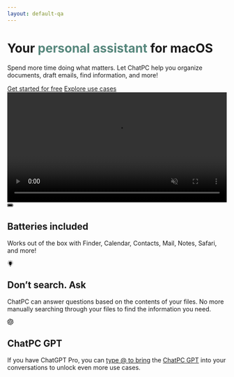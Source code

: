 ```yaml
---
layout: default-qa
---
```


<div class="container">
  <div class="row align-items-center g-lg-3 py-4">
    <div class="col-xl-5 text-center text-lg-start">
      <h1 class="display-6 fw-bold lh-1 mb-3">
        Your <span style="color: #56877c;">personal assistant</span> for macOS
      </h1>
      <p class="col-xl-10 fs-5">
        Spend more time doing what matters. Let ChatPC help you organize documents, draft emails, find information, and more!
      </p>
      <div class="d-grid gap-2 d-md-flex justify-content-md-center justify-content-lg-start mb-4 mb-lg-3">
        <a class="btn btn-primary px-4 me-md-2" href="/docs/macos/getting-started/">Get started for free</a>
        <a class="btn btn-outline-secondary px-4" href="/docs/macos/use-cases/">Explore use cases</a>
      </div>
    </div>
    <div class="col-xl-7 col-lg-12 mx-auto">
      <video src="images/landing/compose-email.mp4" style="width: 100%;" muted autoplay playsinline loop>
        <p>
          Your browser doesn't support HTML video. Here is a
          <a href="images/landing/compose-email.mp4">link to the demo video</a> instead.
        </p>
      </video>
    </div>
  </div>

  <div class="pb-2 border-bottom"></div>
  <div class="row g-4 py-5 row-cols-1 row-cols-lg-3">
    <div class="col d-flex align-items-start">
      <div class="icon-square bg-gradient flex-shrink-0 me-3">
        <svg width="1em" height="1em" viewBox="0 0 24 24" xmlns="http://www.w3.org/2000/svg"><g id="SVGRepo_bgCarrier" stroke-width="0"></g><g id="SVGRepo_tracerCarrier" stroke-linecap="round" stroke-linejoin="round"></g><g id="SVGRepo_iconCarrier"><path d="m3.12 17.6c-1.723 0-3.12-1.397-3.12-3.12v-5.76c0-1.723 1.397-3.12 3.12-3.12h16.011c1.723 0 3.12 1.397 3.12 3.12v5.76c0 1.723-1.397 3.12-3.12 3.12zm-2.012-8.88v5.76c.001 1.11.901 2.01 2.011 2.01h.001 16.011c1.109-.001 2.008-.9 2.009-2.01v-5.76c-.001-1.109-.9-2.008-2.009-2.01h-16.011-.001c-1.11 0-2.01.9-2.011 2.01zm2.679 6.4c-.721-.002-1.305-.587-1.307-1.308v-4.427c0-.722.584-1.307 1.305-1.31h14.678c.724 0 1.311.587 1.311 1.31v4.427c-.005.722-.589 1.305-1.311 1.308zm18.87-5.41c.788.28 1.342 1.02 1.342 1.889s-.554 1.609-1.328 1.884l-.014.004z"></path></g></svg>
      </div>
      <div>
        <h2>Batteries included</h2>
        <p>Works out of the box with Finder, Calendar, Contacts, Mail, Notes, Safari, and more!</p>
      </div>
    </div>
    <div class="col d-flex align-items-start">
      <div class="icon-square bg-gradient flex-shrink-0 me-3">
        <svg width="1em" height="1em" viewBox="0 0 493.761 493.762" xmlns="http://www.w3.org/2000/svg" xml:space="preserve"><g><g><g id="Icons_15_"><g><path d="M290.652,402.646h-87.595c-6.781,0-12.283,5.503-12.283,12.283c0,6.785,5.502,12.287,12.283,12.287h87.595 c6.781,0,12.289-5.502,12.289-12.287C302.942,408.149,297.435,402.646,290.652,402.646z"/><path d="M224.299,474.245c1.666,11.026,11.086,19.517,22.586,19.517c11.488,0,20.93-8.487,22.589-19.517 c15.037-0.888,26.987-13.245,26.987-28.504H197.25C197.25,461.009,209.235,473.375,224.299,474.245z"/><path d="M246.884,70.87c9.062,0,16.387-7.335,16.387-16.381V16.381C263.271,7.332,255.947,0,246.884,0 c-9.053,0-16.377,7.332-16.377,16.381v38.108C230.508,63.535,237.832,70.87,246.884,70.87z"/><path d="M139.39,94.736c3.217,4.417,8.209,6.761,13.283,6.761c3.326,0,6.699-1.017,9.609-3.129 c7.313-5.312,8.945-15.555,3.633-22.873l-22.396-30.84c-5.326-7.312-15.549-8.96-22.887-3.632 c-7.311,5.309-8.943,15.555-3.631,22.873L139.39,94.736z"/><path d="M354.354,334.861c-5.313-7.312-15.549-8.934-22.881-3.621c-7.306,5.317-8.937,15.562-3.61,22.879l22.409,30.841 c3.196,4.407,8.188,6.753,13.265,6.753c3.338,0,6.698-1.017,9.608-3.128c7.312-5.319,8.942-15.565,3.619-22.884L354.354,334.861 z"/><path d="M99.502,149.684l-36.252-11.79c-8.686-2.799-17.846,1.911-20.648,10.518c-2.803,8.597,1.904,17.843,10.508,20.642 l36.252,11.79c1.693,0.544,3.387,0.809,5.066,0.809c6.91,0,13.324-4.4,15.582-11.327 C112.812,161.729,108.106,152.482,99.502,149.684z"/><path d="M440.649,260.538l-36.243-11.773c-8.611-2.778-17.841,1.918-20.638,10.516c-2.802,8.606,1.918,17.848,10.521,20.646 l36.252,11.772c1.681,0.545,3.373,0.807,5.054,0.807c6.909,0,13.323-4.407,15.581-11.324 C453.971,272.572,449.258,263.337,440.649,260.538z"/><path d="M89.375,248.765L53.11,260.522c-8.604,2.79-13.324,12.026-10.521,20.635c2.238,6.927,8.664,11.334,15.574,11.334 c1.668,0,3.381-0.267,5.061-0.811l36.258-11.756c8.611-2.792,13.33-12.03,10.529-20.635 C107.229,250.689,98.059,245.986,89.375,248.765z"/><path d="M399.35,181.653c1.681,0,3.373-0.265,5.056-0.809l36.243-11.773c8.608-2.799,13.322-12.039,10.526-20.642 c-2.803-8.6-12.077-13.3-20.635-10.518l-36.252,11.772c-8.604,2.798-13.322,12.038-10.521,20.642 C386.02,177.246,392.44,181.653,399.35,181.653z"/><path d="M139.412,334.855l-22.431,30.822c-5.326,7.318-3.707,17.563,3.619,22.883c2.896,2.119,6.27,3.138,9.609,3.138 c5.074,0,10.066-2.336,13.264-6.744l22.43-30.824c5.326-7.316,3.707-17.562-3.619-22.883 C154.991,325.898,144.702,327.538,139.412,334.855z"/><path d="M350.258,44.654l-22.396,30.84c-5.312,7.318-3.681,17.562,3.633,22.873c2.91,2.112,6.283,3.129,9.608,3.129 c5.074,0,10.065-2.343,13.276-6.761l22.396-30.841c5.311-7.318,3.68-17.564-3.634-22.873 C365.786,35.68,355.584,37.326,350.258,44.654z"/><path d="M365.194,215.404c0-65.354-52.976-118.333-118.322-118.333c-65.359,0-118.336,52.979-118.336,118.333 c0,27.569,9.482,52.884,25.322,72.981c13.881,17.612,27.027,36.839,38.42,56.187v39.306h108.516v-38.263 c11.288-18.818,25.881-40.484,39.065-57.211C355.713,268.301,365.194,242.991,365.194,215.404z"/></g></g></g></g></svg>
      </div>
      <div>
        <h2>Don’t search. Ask</h2>
        <p>ChatPC can answer questions based on the contents of your files. No more manually searching through your files to find the information you need.</p>
      </div>
    </div>
    <div class="col d-flex align-items-start">
      <div class="icon-square bg-gradient flex-shrink-0 me-3">
        <svg width="1em" height="1em" viewBox="0 0 320 320" xmlns="http://www.w3.org/2000/svg"><path d="m297.06 130.97c7.26-21.79 4.76-45.66-6.85-65.48-17.46-30.4-52.56-46.04-86.84-38.68-15.25-17.18-37.16-26.95-60.13-26.81-35.04-.08-66.13 22.48-76.91 55.82-22.51 4.61-41.94 18.7-53.31 38.67-17.59 30.32-13.58 68.54 9.92 94.54-7.26 21.79-4.76 45.66 6.85 65.48 17.46 30.4 52.56 46.04 86.84 38.68 15.24 17.18 37.16 26.95 60.13 26.8 35.06.09 66.16-22.49 76.94-55.86 22.51-4.61 41.94-18.7 53.31-38.67 17.57-30.32 13.55-68.51-9.94-94.51zm-120.28 168.11c-14.03.02-27.62-4.89-38.39-13.88.49-.26 1.34-.73 1.89-1.07l63.72-36.8c3.26-1.85 5.26-5.32 5.24-9.07v-89.83l26.93 15.55c.29.14.48.42.52.74v74.39c-.04 33.08-26.83 59.9-59.91 59.97zm-128.84-55.03c-7.03-12.14-9.56-26.37-7.15-40.18.47.28 1.3.79 1.89 1.13l63.72 36.8c3.23 1.89 7.23 1.89 10.47 0l77.79-44.92v31.1c.02.32-.13.63-.38.83l-64.41 37.19c-28.69 16.52-65.33 6.7-81.92-21.95zm-16.77-139.09c7-12.16 18.05-21.46 31.21-26.29 0 .55-.03 1.52-.03 2.2v73.61c-.02 3.74 1.98 7.21 5.23 9.06l77.79 44.91-26.93 15.55c-.27.18-.61.21-.91.08l-64.42-37.22c-28.63-16.58-38.45-53.21-21.95-81.89zm221.26 51.49-77.79-44.92 26.93-15.54c.27-.18.61-.21.91-.08l64.42 37.19c28.68 16.57 38.51 53.26 21.94 81.94-7.01 12.14-18.05 21.44-31.2 26.28v-75.81c.03-3.74-1.96-7.2-5.2-9.06zm26.8-40.34c-.47-.29-1.3-.79-1.89-1.13l-63.72-36.8c-3.23-1.89-7.23-1.89-10.47 0l-77.79 44.92v-31.1c-.02-.32.13-.63.38-.83l64.41-37.16c28.69-16.55 65.37-6.7 81.91 22 6.99 12.12 9.52 26.31 7.15 40.1zm-168.51 55.43-26.94-15.55c-.29-.14-.48-.42-.52-.74v-74.39c.02-33.12 26.89-59.96 60.01-59.94 14.01 0 27.57 4.92 38.34 13.88-.49.26-1.33.73-1.89 1.07l-63.72 36.8c-3.26 1.85-5.26 5.31-5.24 9.06l-.04 89.79zm14.63-31.54 34.65-20.01 34.65 20v40.01l-34.65 20-34.65-20z"/></svg>
      </div>
      <div>
        <h2>ChatPC GPT</h2>
        <p>If you have ChatGPT Pro, you can <a href="https://x.com/OpenAI/status/1752391522081980855?s=20" target="_blank">type @ to bring</a> the <a href="https://chat.openai.com/g/g-611zFFIQR-chatpc-connect-with-macos" target="_blank">ChatPC GPT</a> into your conversations to unlock even more use cases.</p>
      </div>
    </div>
  </div>
</div>